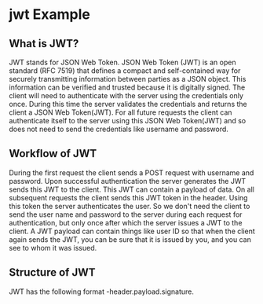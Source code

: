 # jwt Example

## What is JWT?

JWT stands for JSON Web Token. JSON Web Token (JWT) is an open standard (RFC 7519) that defines a compact and self-contained way for securely transmitting information between parties as a JSON object. This information can be verified and trusted because it is digitally signed. The client will need to authenticate with the server using the credentials only once. During this time the server validates the credentials and returns the client a JSON Web Token(JWT). For all future requests the client can authenticate itself to the server using this JSON Web Token(JWT) and so does not need to send the credentials like username and password.


## Workflow of JWT 

During the first request the client sends a POST request with username and password. Upon successful authentication the server generates the JWT sends this JWT to the client. This JWT can contain a payload of data. On all subsequent requests the client sends this JWT token in the header. Using this token the server authenticates the user. So we don't need the client to send the user name and password to the server during each request for authentication, but only once after which the server issues a JWT to the client. A JWT payload can contain things like user ID so that when the client again sends the JWT, you can be sure that it is issued by you, and you can see to whom it was issued.

## Structure of JWT

JWT has the following format -header.payload.signature.


 

